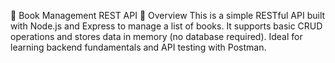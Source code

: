 📘 Book Management REST API
🚀 Overview
This is a simple RESTful API built with Node.js and Express to manage a list of books. It supports basic CRUD operations and stores data in memory (no database required). Ideal for learning backend fundamentals and API testing with Postman.
